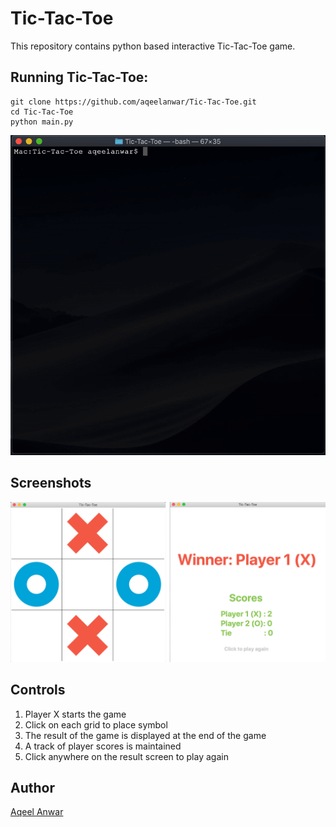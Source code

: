 # Tic-Tac-Toe

This repository contains python based interactive Tic-Tac-Toe game.

## Running Tic-Tac-Toe:

```
git clone https://github.com/aqeelanwar/Tic-Tac-Toe.git
cd Tic-Tac-Toe
python main.py
```

<p align="center">
<img src="images/preview.gif">
</p>

## Screenshots
<p align="center">
<img width=1000 src="images/screenshot.png">

</p>

## Controls
1. Player X starts the game
2. Click on each grid to place symbol
3. The result of the game is displayed at the end of the game
4. A track of player scores is maintained
5. Click anywhere on the result screen to play again



## Author
[Aqeel Anwar](https://www.prism.gatech.edu/~manwar8)

